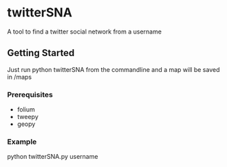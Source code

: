 # twitterSNA
A tool to find a twitter social network from a username

## Getting Started

Just run python twitterSNA from the commandline and a map will be saved in /maps

### Prerequisites

* folium
* tweepy
* geopy

### Example

python twitterSNA.py username

